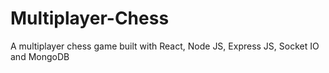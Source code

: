 # Multiplayer-Chess
A multiplayer chess game built with React, Node JS, Express JS, Socket IO and MongoDB
